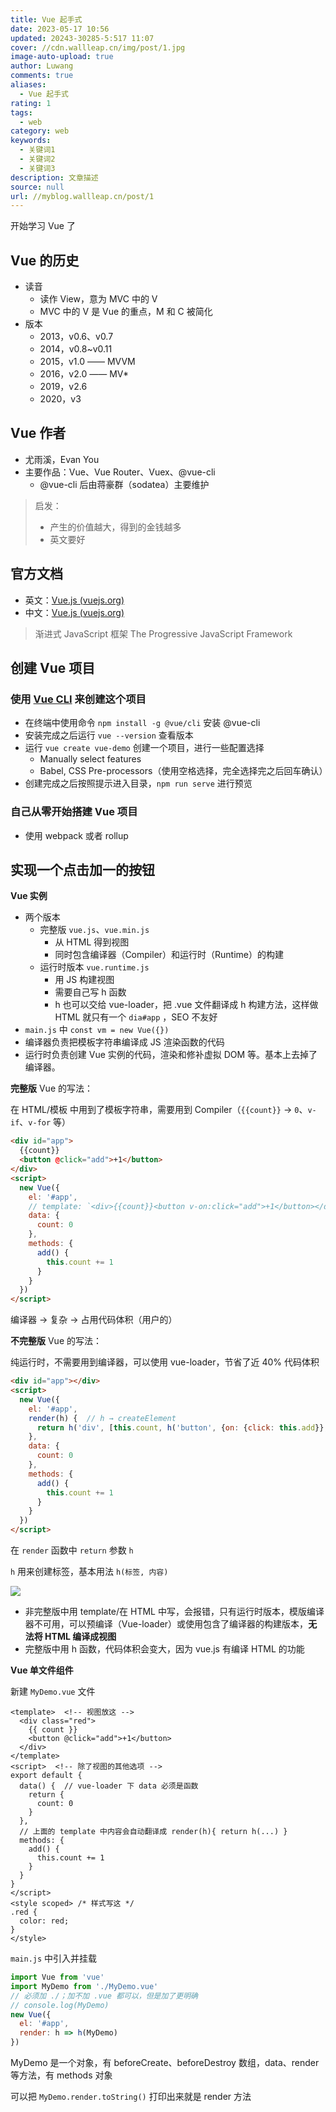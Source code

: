 ```yaml
---
title: Vue 起手式
date: 2023-05-17 10:56
updated: 20243-30285-5:517 11:07
cover: //cdn.wallleap.cn/img/post/1.jpg
image-auto-upload: true
author: Luwang
comments: true
aliases:
  - Vue 起手式
rating: 1
tags:
  - web
category: web
keywords:
  - 关键词1
  - 关键词2
  - 关键词3
description: 文章描述
source: null
url: //myblog.wallleap.cn/post/1
---
```


开始学习 Vue 了

## Vue 的历史

- 读音
	- 读作 View，意为 MVC 中的 V
	- MVC 中的 V 是 Vue 的重点，M 和 C 被简化
- 版本
	- 2013，v0.6、v0.7
	- 2014，v0.8~v0.11
	- 2015，v1.0 —— MVVM
	- 2016，v2.0 —— MV*
	- 2019，v2.6
	- 2020，v3

## Vue 作者

- 尤雨溪，Evan You
- 主要作品：Vue、Vue Router、Vuex、@vue-cli
	- @vue-cli 后由蒋豪群（sodatea）主要维护

> 启发：
> - 产生的价值越大，得到的金钱越多
> - 英文要好

## 官方文档

- 英文：[Vue.js (vuejs.org)](https://v2.vuejs.org/)
- 中文：[Vue.js (vuejs.org)](https://v2.cn.vuejs.org/)

> 渐进式 JavaScript 框架
>  The Progressive JavaScript Framework

## 创建 Vue 项目

### 使用 [Vue CLI](https://cli.vuejs.org/zh/) 来创建这个项目

- 在终端中使用命令 `npm install -g @vue/cli` 安装 @vue-cli
- 安装完成之后运行 `vue --version` 查看版本
- 运行 `vue create vue-demo` 创建一个项目，进行一些配置选择
	- Manually select features
	- Babel, CSS Pre-processors（使用空格选择，完全选择完之后回车确认）
- 创建完成之后按照提示进入目录，`npm run serve` 进行预览

### 自己从零开始搭建 Vue 项目

- 使用 webpack 或者 rollup

## 实现一个点击加一的按钮

**Vue 实例**

- 两个版本
	- 完整版 `vue.js`、`vue.min.js`
		- 从 HTML 得到视图
		- 同时包含编译器（Compiler）和运行时（Runtime）的构建
	- 运行时版本 `vue.runtime.js`
		- 用 JS 构建视图
		- 需要自己写 h 函数
		- h 也可以交给 vue-loader，把 .vue 文件翻译成 h 构建方法，这样做 HTML 就只有一个 `dia#app` ，SEO 不友好
- `main.js` 中 `const vm = new Vue({})`
- 编译器负责把模板字符串编译成 JS 渲染函数的代码
- 运行时负责创建 Vue 实例的代码，渲染和修补虚拟 DOM 等。基本上去掉了编译器。

**完整版** Vue 的写法：

在 HTML/模板 中用到了模板字符串，需要用到 Compiler（`{{count}}` → `0`、`v-if`、`v-for` 等）

```html
<div id="app">
  {{count}}
  <button @click="add">+1</button>
</div>
<script>
  new Vue({
	el: '#app',
	// template: `<div>{{count}}<button v-on:click="add">+1</button></div>` // 或者用这种
	data: {
	  count: 0
	},
	methods: {
	  add() {
		this.count += 1
	  }
	}
  })
</script>
```

编译器 → 复杂 → 占用代码体积（用户的）

**不完整版** Vue 的写法：

纯运行时，不需要用到编译器，可以使用 vue-loader，节省了近 40% 代码体积

```html
<div id="app"></div>
<script>
  new Vue({
	el: '#app',
	render(h) {  // h → createElement
	  return h('div', [this.count, h('button', {on: {click: this.add}}, '+1')])
	},
	data: {
	  count: 0
	},
	methods: {
	  add() {
		this.count += 1
	  }
	}
  })
</script>
```

在 `render` 函数中 `return` 参数 `h`

`h` 用来创建标签，基本用法 `h(标签, 内容)`

![](https://cdn.wallleap.cn/img/pic/illustration/202305171627877.png)

- 非完整版中用 template/在 HTML 中写，会报错，只有运行时版本，模版编译器不可用，可以预编译（Vue-loader）或使用包含了编译器的构建版本，**无法将 HTML 编译成视图**
- 完整版中用 h 函数，代码体积会变大，因为 vue.js 有编译 HTML 的功能

**Vue 单文件组件**

新建 `MyDemo.vue` 文件

```vue
<template>  <!-- 视图放这 -->
  <div class="red">
    {{ count }}
    <button @click="add">+1</button>
  </div>
</template>
<script>  <!-- 除了视图的其他选项 -->
export default {
  data() {  // vue-loader 下 data 必须是函数
    return {
      count: 0
    }
  },
  // 上面的 template 中内容会自动翻译成 render(h){ return h(...) }
  methods: {
    add() {
      this.count += 1
    }
  }
}
</script>
<style scoped> /* 样式写这 */
.red {
  color: red;
}
</style>
```

`main.js` 中引入并挂载

```js
import Vue from 'vue'
import MyDemo from './MyDemo.vue'
// 必须加 ./；加不加 .vue 都可以，但是加了更明确
// console.log(MyDemo)
new Vue({
  el: '#app',
  render: h => h(MyDemo)
})
```

MyDemo 是一个对象，有 beforeCreate、beforeDestroy 数组，data、render 等方法，有 methods 对象

可以把 `MyDemo.render.toString()` 打印出来就是 render 方法
